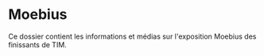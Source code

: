 # Moebius
Ce dossier contient les informations et médias sur l'exposition Moebius des finissants de TIM.
